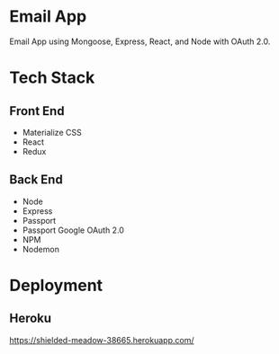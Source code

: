 # Email App

Email App using Mongoose, Express, React, and Node with OAuth 2.0.

# Tech Stack

## Front End

- Materialize CSS
- React 
- Redux

## Back End

- Node
- Express
- Passport
- Passport Google OAuth 2.0
- NPM
- Nodemon

# Deployment

## Heroku

https://shielded-meadow-38665.herokuapp.com/

